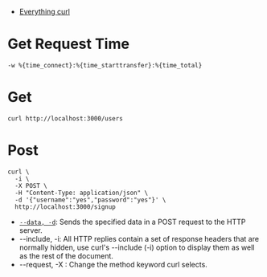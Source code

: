 - [Everything curl](https://ec.haxx.se/)

# Get Request Time

```
-w %{time_connect}:%{time_starttransfer}:%{time_total}
```


# Get 
```
curl http://localhost:3000/users
```


# Post
```
curl \
  -i \
  -X POST \
  -H "Content-Type: application/json" \
  -d '{"username":"yes","password":"yes"}' \
  http://localhost:3000/signup 
```
- [`--data, -d`]((https://curl.haxx.se/docs/manpage.html#-d)): Sends the specified data in a POST request to the HTTP server.
- --include, -i: All HTTP replies contain a set of response headers that are normally hidden, use curl's --include (-i) option to display them as well as the rest of the document.
- --request, -X : Change the method keyword curl selects.
